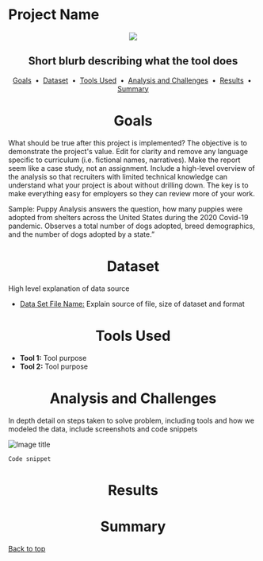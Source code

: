 <!--- 
Use Case: This readme template is designed for readable documentation of portfolio projects
File Structure: Place this readme in the main project folder, make sure there is an images folder containing all screenshots for the image links to properly work
--->

# Project Name

<div align="center">
    <img src=images/image.jpg>
</div>

## <div align="center">Short blurb describing what the tool does</div>

<p align="center">
<a href="#goals">Goals</a> &nbsp;&bull;&nbsp;
<a href="#dataset">Dataset</a> &nbsp;&bull;&nbsp;
<a href="#tools-used">Tools Used</a> &nbsp;&bull;&nbsp;
<a href="#analysis-and-challenges">Analysis and Challenges</a> &nbsp;&bull;&nbsp;
<a href="#results">Results</a> &nbsp;&bull;&nbsp;
<a href="#summary">Summary</a>
</p>

# <div align="center">Goals</div>

What should be true after this project is implemented? The objective is to demonstrate the project's value. Edit for clarity and remove any language specific to curriculum (i.e. fictional names, narratives). Make the report seem like a case study, not an assignment. Include a high-level overview of the analysis so that recruiters with limited technical knowledge can understand what your project is about without drilling down.  The key is to make everything easy for employers so they can review more of your work.

Sample: Puppy Analysis answers the question, how many puppies were adopted from shelters across the United States during the 2020 Covid-19 pandemic. Observes a total number of dogs adopted, breed demographics, and the number of dogs adopted by a state.”


# <div align="center">Dataset</div>

High level explanation of data source

- [Data Set File Name:](data/data_source.format) Explain source of file, size of dataset and format

# <div align="center">Tools Used</div>
- **Tool 1:** Tool purpose
- **Tool 2:** Tool purpose


# <div align="center">Analysis and Challenges</div>
In depth detail on steps taken to solve problem, including tools and how we modeled the data, include screenshots and code snippets

![Image title](images/image.jpg)

```
Code snippet
```

# <div align="center">Results</div>


# <div align="center">Summary</div>

[Back to top](#project-name)